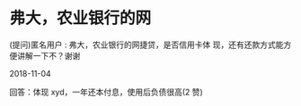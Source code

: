 # 弗大，农业银行的网

(提问)匿名用户 : 弗大，农业银行的网捷贷，是否信用卡体 现，还有还款方式能方便讲解一下不？谢谢

2018-11-04

回答：体现 xyd，一年还本付息，使用后负债很高(2 赞)